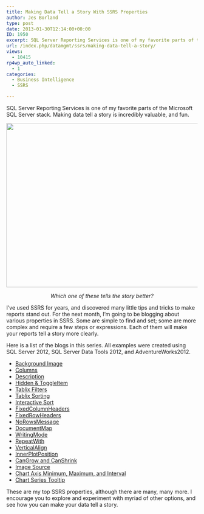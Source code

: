 ```yaml
---
title: Making Data Tell a Story With SSRS Properties
author: Jes Borland
type: post
date: 2013-01-30T12:14:00+00:00
ID: 1950
excerpt: SQL Server Reporting Services is one of my favorite parts of the Microsoft SQL Server stack. Making data tell a story is incredibly valuable, and fun.
url: /index.php/datamgmt/ssrs/making-data-tell-a-story/
views:
  - 10415
rp4wp_auto_linked:
  - 1
categories:
  - Business Intelligence
  - SSRS

---
```

SQL Server Reporting Services is one of my favorite parts of the Microsoft SQL Server stack. Making data tell a story is incredibly valuable, and fun.

<img style="vertical-align: middle;" src="/wp-content/uploads/users/grrlgeek/Intro1.png?mtime=1359555126" alt="" width="793" height="432" />

<p style="text-align: center;">
  <em>Which one of these tells the story better?</em>
</p>

I’ve used SSRS for years, and discovered many little tips and tricks to make reports stand out. For the next month, I’m going to be blogging about various properties in SSRS. Some are simple to find and set; some are more complex and require a few steps or expressions. Each of them will make your reports tell a story more clearly.

Here is a list of the blogs in this series. All examples were created using SQL Server 2012, SQL Server Data Tools 2012, and AdventureWorks2012.

  * [Background Image][1]
  * [Columns][2] 
  * <a href="/index.php/DataMgmt/ssrs/ssrs-properties-description" target="_self">Description</a> 
  * [Hidden & ToggleItem][3] 
  * [Tablix Filters][4] 
  * [Tablix Sorting][5] 
  * [Interactive Sort][6] 
  * [FixedColumnHeaders][7] 
  * [FixedRowHeaders][8] 
  * [NoRowsMessage][9] 
  * [DocumentMap][10] 
  * [WritingMode][11] 
  * [RepeatWith][12] 
  * [VerticalAlign][13] 
  * [InnerPlotPosition][14]
  * [CanGrow and CanShrink][15]
  * [Image Source][16] 
  * [Chart Axis Minimum, Maximum, and Interval][17] 
  * [Chart Series Tooltip][18] 

These are my top SSRS properties, although there are many, many more. I encourage you to explore and experiment with myriad of other options, and see how you can make your data tell a story.

 [1]: /index.php/DataMgmt/ssrs/ssrs-properties-background-image
 [2]: /index.php/DataMgmt/ssrs/ssrs-properties-columns
 [3]: /index.php/DataMgmt/ssrs/ssrs-properties-hidden-toggleitem
 [4]: /index.php/DataMgmt/ssrs/ssrs-properties-tablix-filters
 [5]: /index.php/DataMgmt/ssrs/ssrs-properties-tablix-sorting
 [6]: /index.php/DataMgmt/ssrs/ssrs-properties-interactive-sort
 [7]: /index.php/DataMgmt/ssrs/ssrs-properties-fixedcolumnheaders
 [8]: /index.php/DataMgmt/ssrs/ssrs-properties-fixedrowheaders
 [9]: /index.php/DataMgmt/ssrs/ssrs-properties-norowsmessage
 [10]: /index.php/DataMgmt/ssrs/ssrs-properties-document-map
 [11]: /index.php/DataMgmt/ssrs/ssrs-properties-writingmode
 [12]: /index.php/DataMgmt/ssrs/ssrs-properties-repeatwith
 [13]: /index.php/DataMgmt/ssrs/ssrs-properties-verticalalign
 [14]: /index.php/DataMgmt/ssrs/ssrs-properties-innerplotposition
 [15]: /index.php/DataMgmt/ssrs/ssrs-properties-cangrow-and-canshrink
 [16]: /index.php/DataMgmt/ssrs/ssrs-properties-image-source
 [17]: /index.php/DataMgmt/ssrs/ssrs-properties-chart-axis-minimum
 [18]: /index.php/DataMgmt/ssrs/ssrs-properties-chart-series-tooltip